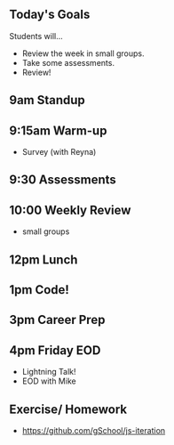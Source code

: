 ## Today's Goals

Students will...

- Review the week in small groups.
- Take some assessments.
- Review!

## 9am Standup

## 9:15am Warm-up

- Survey (with Reyna)

## 9:30 Assessments

## 10:00 Weekly Review

- small groups

## 12pm Lunch

## 1pm Code!

## 3pm Career Prep

## 4pm Friday EOD

- Lightning Talk!
- EOD with Mike

## Exercise/ Homework

- https://github.com/gSchool/js-iteration

